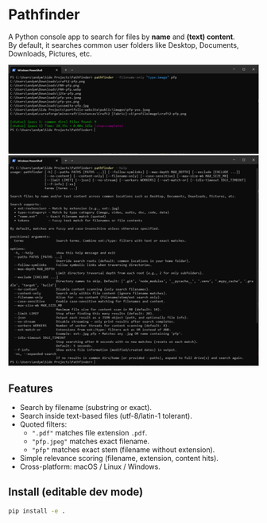 # Pathfinder

A Python console app to search for files by **name** and **(text) content**.  
By default, it searches common user folders like Desktop, Documents, Downloads, Pictures, etc.

![Example Output](ex-output.png) ![Help Description](help-desc.png)



## Features
- Search by filename (substring or exact).
- Search inside text-based files (utf-8/latin-1 tolerant).
- Quoted filters:
  - `".pdf"` matches file extension `.pdf`.
  - `"pfp.jpeg"` matches exact filename.
  - `"pfp"` matches exact stem (filename without extension).
- Simple relevance scoring (filename, extension, content hits).
- Cross-platform: macOS / Linux / Windows.

## Install (editable dev mode)
```bash
pip install -e .
